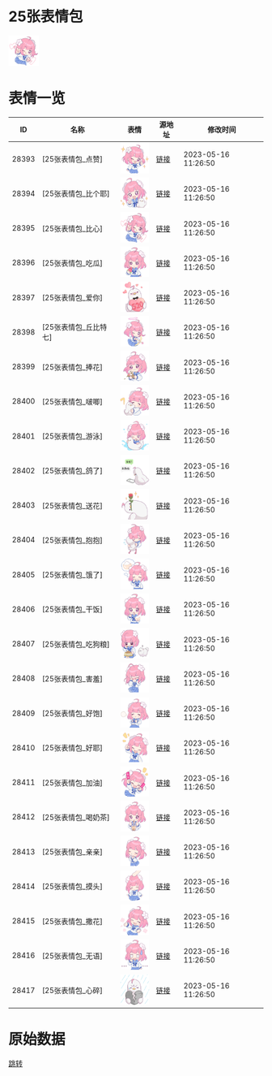 # 25张表情包

<img src="./cover.png" height="60" alt="cover" />

# 表情一览

|ID|名称|表情|源地址|修改时间|
|----|----|----|----|----|
|28393|[25张表情包_点赞]|<img src="./pic/028393_%5B25张表情包_点赞%5D.png" height="60" alt="点赞"/>|[链接](https://i0.hdslb.com/bfs/garb/9e604d30a965534a1b1dacda216995a700739024.png)|2023-05-16 11:26:50|
|28394|[25张表情包_比个耶]|<img src="./pic/028394_%5B25张表情包_比个耶%5D.png" height="60" alt="比个耶"/>|[链接](https://i0.hdslb.com/bfs/garb/6665bcc8bf3d8f1a7bcadbe2b81499a943d05b6e.png)|2023-05-16 11:26:50|
|28395|[25张表情包_比心]|<img src="./pic/028395_%5B25张表情包_比心%5D.png" height="60" alt="比心"/>|[链接](https://i0.hdslb.com/bfs/garb/c246b2c2c203782c62d0efd728f01a217484f59f.png)|2023-05-16 11:26:50|
|28396|[25张表情包_吃瓜]|<img src="./pic/028396_%5B25张表情包_吃瓜%5D.png" height="60" alt="吃瓜"/>|[链接](https://i0.hdslb.com/bfs/garb/bf04603dd020c2300d96709b6a4f1eec171719e6.png)|2023-05-16 11:26:50|
|28397|[25张表情包_爱你]|<img src="./pic/028397_%5B25张表情包_爱你%5D.png" height="60" alt="爱你"/>|[链接](https://i0.hdslb.com/bfs/garb/048a52b5869ce7f2454e7f87b4a0e25f8b033870.png)|2023-05-16 11:26:50|
|28398|[25张表情包_丘比特七]|<img src="./pic/028398_%5B25张表情包_丘比特七%5D.png" height="60" alt="丘比特七"/>|[链接](https://i0.hdslb.com/bfs/garb/9ab8dd7f97b7cbdd7b9fe1d0d5bed62e05209a2c.png)|2023-05-16 11:26:50|
|28399|[25张表情包_捧花]|<img src="./pic/028399_%5B25张表情包_捧花%5D.png" height="60" alt="捧花"/>|[链接](https://i0.hdslb.com/bfs/garb/3c6086f03376759e40c6209a3788377b48f3a7e6.png)|2023-05-16 11:26:50|
|28400|[25张表情包_啵唧]|<img src="./pic/028400_%5B25张表情包_啵唧%5D.png" height="60" alt="啵唧"/>|[链接](https://i0.hdslb.com/bfs/garb/d070b3f3c4f7a8ade7a4abc5796c63280a697aa5.png)|2023-05-16 11:26:50|
|28401|[25张表情包_游泳]|<img src="./pic/028401_%5B25张表情包_游泳%5D.png" height="60" alt="游泳"/>|[链接](https://i0.hdslb.com/bfs/garb/9b9729dc5d5e80f5450e7ae4e9877b4d6e598a8b.png)|2023-05-16 11:26:50|
|28402|[25张表情包_鸽了]|<img src="./pic/028402_%5B25张表情包_鸽了%5D.png" height="60" alt="鸽了"/>|[链接](https://i0.hdslb.com/bfs/garb/307b5b5f7a98eed64810932b9e12c390e7bd0409.png)|2023-05-16 11:26:50|
|28403|[25张表情包_送花]|<img src="./pic/028403_%5B25张表情包_送花%5D.png" height="60" alt="送花"/>|[链接](https://i0.hdslb.com/bfs/garb/01536ef4e33db8fe9d52a8a5c649559885bddf11.png)|2023-05-16 11:26:50|
|28404|[25张表情包_抱抱]|<img src="./pic/028404_%5B25张表情包_抱抱%5D.png" height="60" alt="抱抱"/>|[链接](https://i0.hdslb.com/bfs/garb/93e0227f2da4e22f04bcc279cd825c1856299233.png)|2023-05-16 11:26:50|
|28405|[25张表情包_饿了]|<img src="./pic/028405_%5B25张表情包_饿了%5D.png" height="60" alt="饿了"/>|[链接](https://i0.hdslb.com/bfs/garb/95cd39ec1b5ee73f390de84e3809fddf7b58c5f5.png)|2023-05-16 11:26:50|
|28406|[25张表情包_干饭]|<img src="./pic/028406_%5B25张表情包_干饭%5D.png" height="60" alt="干饭"/>|[链接](https://i0.hdslb.com/bfs/garb/ad8af3a87e4f712d1d0862c71c779bfa2e30af61.png)|2023-05-16 11:26:50|
|28407|[25张表情包_吃狗粮]|<img src="./pic/028407_%5B25张表情包_吃狗粮%5D.png" height="60" alt="吃狗粮"/>|[链接](https://i0.hdslb.com/bfs/garb/364f69c1de0b1752a2de72bb7896460c9ac7119e.png)|2023-05-16 11:26:50|
|28408|[25张表情包_害羞]|<img src="./pic/028408_%5B25张表情包_害羞%5D.png" height="60" alt="害羞"/>|[链接](https://i0.hdslb.com/bfs/garb/9fa521c0e2d94e3f37aa1571d262a0960e9d0210.png)|2023-05-16 11:26:50|
|28409|[25张表情包_好饱]|<img src="./pic/028409_%5B25张表情包_好饱%5D.png" height="60" alt="好饱"/>|[链接](https://i0.hdslb.com/bfs/garb/cfe3ce2cef9290b506482245d36c31b6330dadcf.png)|2023-05-16 11:26:50|
|28410|[25张表情包_好耶]|<img src="./pic/028410_%5B25张表情包_好耶%5D.png" height="60" alt="好耶"/>|[链接](https://i0.hdslb.com/bfs/garb/ae12d4def3a20d361d579b1c9c9762ac12c2df8b.png)|2023-05-16 11:26:50|
|28411|[25张表情包_加油]|<img src="./pic/028411_%5B25张表情包_加油%5D.png" height="60" alt="加油"/>|[链接](https://i0.hdslb.com/bfs/garb/20fe403d3ac7f44c8c61766f039a3f7908604b98.png)|2023-05-16 11:26:50|
|28412|[25张表情包_喝奶茶]|<img src="./pic/028412_%5B25张表情包_喝奶茶%5D.png" height="60" alt="喝奶茶"/>|[链接](https://i0.hdslb.com/bfs/garb/0bc4ddcafa6a9f32c9533430c0c88f9e92732297.png)|2023-05-16 11:26:50|
|28413|[25张表情包_亲亲]|<img src="./pic/028413_%5B25张表情包_亲亲%5D.png" height="60" alt="亲亲"/>|[链接](https://i0.hdslb.com/bfs/garb/36fc9c0a3106c5c308a1e6104a35ba05c4c86913.png)|2023-05-16 11:26:50|
|28414|[25张表情包_摸头]|<img src="./pic/028414_%5B25张表情包_摸头%5D.png" height="60" alt="摸头"/>|[链接](https://i0.hdslb.com/bfs/garb/4f994408b3ba26fb7ebef232c62b3aabd8ef6555.png)|2023-05-16 11:26:50|
|28415|[25张表情包_撒花]|<img src="./pic/028415_%5B25张表情包_撒花%5D.png" height="60" alt="撒花"/>|[链接](https://i0.hdslb.com/bfs/garb/5b935ed844eea2663312cf4c59b4f0fcc2fc17e7.png)|2023-05-16 11:26:50|
|28416|[25张表情包_无语]|<img src="./pic/028416_%5B25张表情包_无语%5D.png" height="60" alt="无语"/>|[链接](https://i0.hdslb.com/bfs/garb/ed18310e573ce144efca88c119f0f0cb8c5a8a32.png)|2023-05-16 11:26:50|
|28417|[25张表情包_心碎]|<img src="./pic/028417_%5B25张表情包_心碎%5D.png" height="60" alt="心碎"/>|[链接](https://i0.hdslb.com/bfs/garb/1f3fda6f5a550644ec59d1c44f84a5964e144a99.png)|2023-05-16 11:26:50|

# 原始数据

[跳转](./raw.json)

